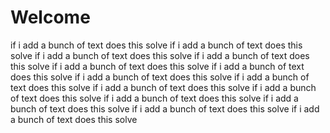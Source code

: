 # Welcome

if i add a bunch of text does this solve if i add a bunch of text does this solve if i add a bunch of text does this solve if i add a bunch of text does this solve if i add a bunch of text does this solve if i add a bunch of text does this solve if i add a bunch of text does this solve if i add a bunch of text does this solve if i add a bunch of text does this solve if i add a bunch of text does this solve if i add a bunch of text does this solve if i add a bunch of text does this solve if i add a bunch of text does this solve if i add a bunch of text does this solve 